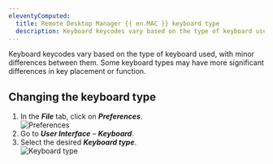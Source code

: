 ```yaml
---
eleventyComputed:
  title: Remote Desktop Manager {{ en.MAC }} keyboard type
  description: Keyboard keycodes vary based on the type of keyboard used, with minor differences between them.
---
```

Keyboard keycodes vary based on the type of keyboard used, with minor differences between them. Some keyboard types may have more significant differences in key placement or function.

## Changing the keyboard type
1. In the ***File*** tab, click on ***Preferences***.  
![Preferences](https://webdevolutions.azureedge.net/docs/en/kb/KB0042.png)
1. Go to ***User Interface*** – ***Keyboard***.
1. Select the desired ***Keyboard type***.  
![Keyboard type](https://webdevolutions.azureedge.net/docs/en/kb/KB0043.png)

